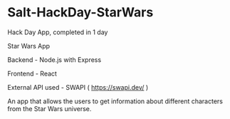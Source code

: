 # Salt-HackDay-StarWars

Hack Day App, completed in 1 day

Star Wars  App

Backend - Node.js with Express

Frontend - React

External API used -  SWAPI ( https://swapi.dev/ )


An app that allows the users to get information about different characters from the Star Wars universe.
